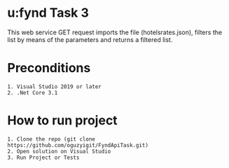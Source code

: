 # u:fynd  Task 3

This web service GET request imports the file (hotelsrates.json), filters the list by means of the parameters and returns a filtered list.

# Preconditions
	1. Visual Studio 2019 or later
	2. .Net Core 3.1
# How to run project
	1. Clone the repo (git clone https://github.com/oguzyigit/FyndApiTask.git)
	2. Open solution on Visual Studio
	3. Run Project or Tests
